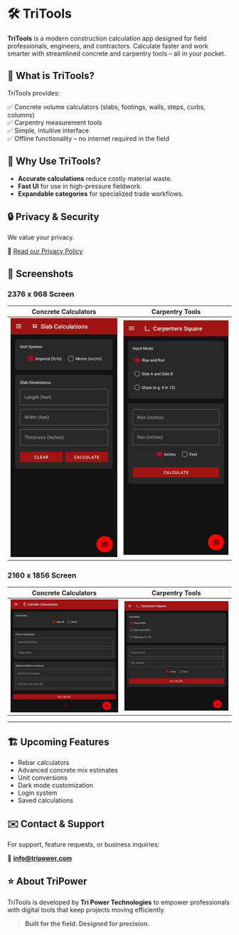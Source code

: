 # 🛠️ TriTools

**TriTools** is a modern construction calculation app designed for field professionals, engineers, and contractors. Calculate faster and work smarter with streamlined concrete and carpentry tools – all in your pocket.

## 📱 **What is TriTools?**

TriTools provides:

✅ Concrete volume calculators (slabs, footings, walls, steps, curbs, columns)  
✅ Carpentry measurement tools  
✅ Simple, intuitive interface  
✅ Offline functionality – no internet required in the field

## 🚀 **Why Use TriTools?**

- **Accurate calculations** reduce costly material waste.  
- **Fast UI** for use in high-pressure fieldwork.  
- **Expandable categories** for specialized trade workflows.

## 🔒 **Privacy & Security**

We value your privacy.

🔗 [Read our Privacy Policy](https://github.com/Gr8-Dayne/Tri_Power/blob/main/PRIVACY.md)

## 📸 **Screenshots**

### 2376 x 968 Screen
| Concrete Calculators | Carpentry Tools |
| --- | --- |
| ![Concrete Screenshot](images/phone/Screenshot_20250702_131243_TriTools.jpg) | ![Carpentry Screenshot](images/phone/Screenshot_20250702_131216_TriTools.jpg) |

### 2160 x 1856 Screen
| Concrete Calculators | Carpentry Tools |
| --- | --- |
| ![Concrete Screenshot](images/tablet/Screenshot_20250702_131315_TriTools.jpg) | ![Carpentry Screenshot](images/tablet/Screenshot_20250702_131259_TriTools.jpg) |

---

## 🏗️ **Upcoming Features**

- Rebar calculators  
- Advanced concrete mix estimates  
- Unit conversions  
- Dark mode customization
- Login system
- Saved calculations

## ✉️ **Contact & Support**

For support, feature requests, or business inquiries:

📧 **info@tripower.com**

## ⭐ **About TriPower**

TriTools is developed by **Tri Power Technologies** to empower professionals with digital tools that keep projects moving efficiently.

> **Built for the field. Designed for precision.**
